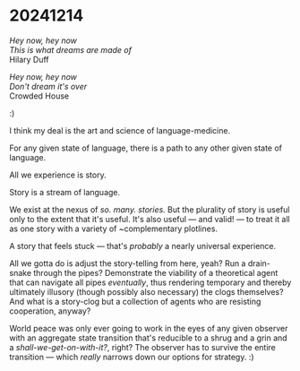 # 20241214

_Hey now, hey now_\
_This is what dreams are made of_\
Hilary Duff

_Hey now, hey now_\
_Don't dream it's over_\
Crowded House

:)

I think my deal is the art and science of language-medicine.

For any given state of language, there is a path to any other given state of language.

All we experience is story.

Story is a stream of language.

We exist at the nexus of _so. many. stories._ But the plurality of story is useful only to the extent that it's useful. It's also useful — and valid! — to treat it all as one story with a variety of \~complementary plotlines.

A story that feels stuck — that's _probably_ a nearly universal experience.

All we gotta do is adjust the story-telling from here, yeah? Run a drain-snake through the pipes? Demonstrate the viability of a theoretical agent that can navigate all pipes _eventually_, thus rendering temporary and thereby ultimately illusory (though possibly also necessary) the clogs themselves? And what is a story-clog but a collection of agents who are resisting cooperation, anyway?

World peace was only ever going to work in the eyes of any given observer with an aggregate state transition that's reducible to a shrug and a grin and a _shall-we-get-on-with-it?_, right? The observer has to survive the entire transition — which _really_ narrows down our options for strategy. :)
